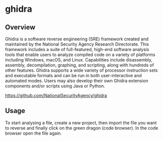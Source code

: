 # ghidra

## Overview

Ghidra is a software reverse engineering (SRE) framework created and maintained by the National Security Agency Research Directorate. This framework includes a suite of full-featured, high-end software analysis tools that enable users to analyze compiled code on a variety of platforms including Windows, macOS, and Linux. Capabilities include disassembly, assembly, decompilation, graphing, and scripting, along with hundreds of other features. Ghidra supports a wide variety of processor instruction sets and executable formats and can be run in both user-interactive and automated modes. Users may also develop their own Ghidra extension components and/or scripts using Java or Python.

https://github.com/NationalSecurityAgency/ghidra

## Usage

To start analysing a file, create a new project, then import the file you want to reverse and finally click on the green dragon (code browser).
In the code browser open the file again.